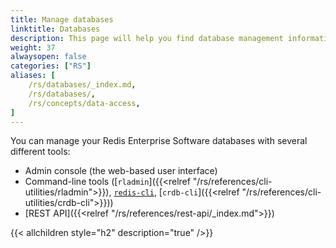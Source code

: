 ```yaml
---
title: Manage databases
linktitle: Databases
description: This page will help you find database management information in the Databases section.
weight: 37
alwaysopen: false
categories: ["RS"]
aliases: [
    /rs/databases/_index.md,
    /rs/databases/,
    /rs/concepts/data-access,
]
---
```


You can manage your Redis Enterprise Software databases with several different tools:

- Admin console (the web-based user interface)
- Command-line tools ([`rladmin`]({{<relref "/rs/references/cli-utilities/rladmin">}}), [`redis-cli`](https://redis.io/docs/manual/cli/), [`crdb-cli`]({{<relref "/rs/references/cli-utilities/crdb-cli">}}))
- [REST API]({{<relref "/rs/references/rest-api/_index.md">}})

{{< allchildren style="h2" description="true" />}}
